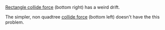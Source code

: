 [Rectangle collide force](http://bl.ocks.org/emeeks/b3851789fcc3bf0c65ea9a34c3dca7bb) (bottom right) has a weird drift.

The simpler, non quadtree [collide force](http://bl.ocks.org/mbostock/4055889) (bottom left) doesn't have the this problem. 